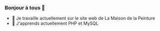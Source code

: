 ### Bonjour à tous 👋

- 🔭 Je travaille actuellement sur le site web de La Maison de la Peinture
- 🌱 J'apprends actuellement PHP et MySQL
